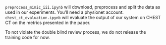 `preprocess_mimic_iii.ipynb` will download, preprocess and split the data as used in our experiments. You'll need a physionet account.<br/>
`chest_ct_evaluation.ipynb` will evaluate the output of our system on CHEST CT on the metrics presented in the paper. 

To not violate the double blind review process, we do not release the training code for now.



